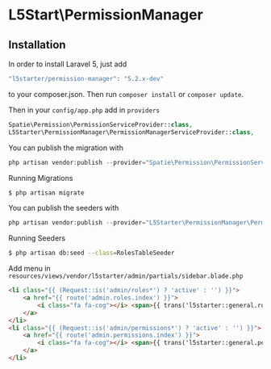 # L5Start\PermissionManager

## Installation

In order to install Laravel 5, just add

``` php
"l5starter/permission-manager": "5.2.x-dev"
```
to your composer.json. Then run `composer install` or `composer update`.

Then in your `config/app.php` add in `providers`

``` php
Spatie\Permission\PermissionServiceProvider::class,
L5Starter\PermissionManager\PermissionManagerServiceProvider::class,
```

You can publish the migration with

``` php
php artisan vendor:publish --provider="Spatie\Permission\PermissionServiceProvider" --tag="migrations"
```

Running Migrations

``` bash
$ php artisan migrate
```

You can publish the seeders with

``` php
php artisan vendor:publish --provider="L5Starter\PermissionManager\PermissionManagerServiceProvider" --tag="seeder"
```

Running Seeders

``` bash
$ php artisan db:seed --class=RolesTableSeeder
```

Add menu in `resources/views/vendor/l5starter/admin/partials/sidebar.blade.php`

``` html
<li class="{{ (Request::is('admin/roles*') ? 'active' : '') }}">
    <a href="{{ route('admin.roles.index') }}">
        <i class="fa fa-cog"></i> <span>{{ trans('l5starter::general.roles') }}</span>
    </a>
</li>
<li class="{{ (Request::is('admin/permissions*') ? 'active' : '') }}">
    <a href="{{ route('admin.permissions.index') }}">
        <i class="fa fa-cog"></i> <span>{{ trans('l5starter::general.permissions') }}</span>
    </a>
</li>
```
